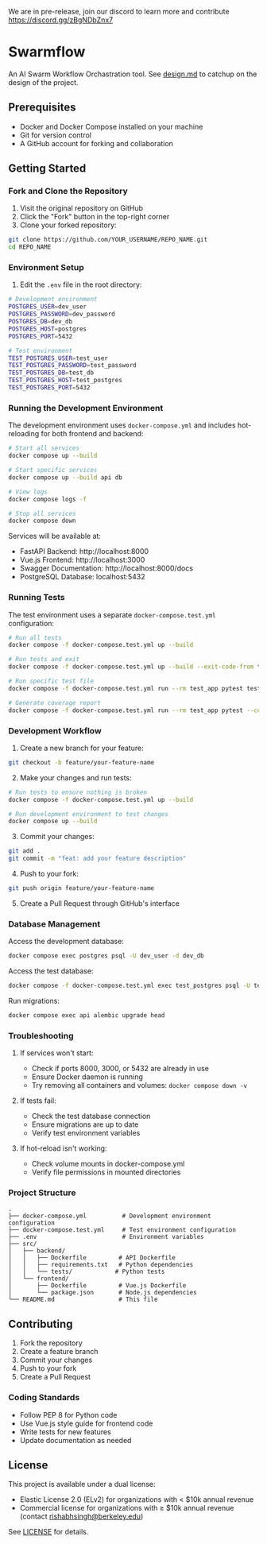 We are in pre-release, join our discord to learn more and contribute https://discord.gg/zBgNDbZnx7

# Swarmflow

An AI Swarm Workflow Orchastration tool.
See [design.md](docs/design.md) to catchup on the design of the project.

## Prerequisites

- Docker and Docker Compose installed on your machine
- Git for version control
- A GitHub account for forking and collaboration

## Getting Started

### Fork and Clone the Repository

1. Visit the original repository on GitHub
2. Click the "Fork" button in the top-right corner
3. Clone your forked repository:
```bash
git clone https://github.com/YOUR_USERNAME/REPO_NAME.git
cd REPO_NAME
```

### Environment Setup

1. Edit the `.env` file in the root directory:
```bash
# Development environment
POSTGRES_USER=dev_user
POSTGRES_PASSWORD=dev_password
POSTGRES_DB=dev_db
POSTGRES_HOST=postgres
POSTGRES_PORT=5432

# Test environment
TEST_POSTGRES_USER=test_user
TEST_POSTGRES_PASSWORD=test_password
TEST_POSTGRES_DB=test_db
TEST_POSTGRES_HOST=test_postgres
TEST_POSTGRES_PORT=5432
```

### Running the Development Environment

The development environment uses `docker-compose.yml` and includes hot-reloading for both frontend and backend:

```bash
# Start all services
docker compose up --build

# Start specific services
docker compose up --build api db

# View logs
docker compose logs -f

# Stop all services
docker compose down
```

Services will be available at:
- FastAPI Backend: http://localhost:8000
- Vue.js Frontend: http://localhost:3000
- Swagger Documentation: http://localhost:8000/docs
- PostgreSQL Database: localhost:5432

### Running Tests

The test environment uses a separate `docker-compose.test.yml` configuration:

```bash
# Run all tests
docker compose -f docker-compose.test.yml up --build

# Run tests and exit
docker compose -f docker-compose.test.yml up --build --exit-code-from test_app

# Run specific test file
docker compose -f docker-compose.test.yml run --rm test_app pytest tests/test_specific.py -v

# Generate coverage report
docker compose -f docker-compose.test.yml run --rm test_app pytest --cov=app tests/ --cov-report=html
```

### Development Workflow

1. Create a new branch for your feature:
```bash
git checkout -b feature/your-feature-name
```

2. Make your changes and run tests:
```bash
# Run tests to ensure nothing is broken
docker compose -f docker-compose.test.yml up --build

# Run development environment to test changes
docker compose up --build
```

3. Commit your changes:
```bash
git add .
git commit -m "feat: add your feature description"
```

4. Push to your fork:
```bash
git push origin feature/your-feature-name
```

5. Create a Pull Request through GitHub's interface

### Database Management

Access the development database:
```bash
docker compose exec postgres psql -U dev_user -d dev_db
```

Access the test database:
```bash
docker compose -f docker-compose.test.yml exec test_postgres psql -U test_user -d test_db
```

Run migrations:
```bash
docker compose exec api alembic upgrade head
```

### Troubleshooting

1. If services won't start:
   - Check if ports 8000, 3000, or 5432 are already in use
   - Ensure Docker daemon is running
   - Try removing all containers and volumes: `docker compose down -v`

2. If tests fail:
   - Check the test database connection
   - Ensure migrations are up to date
   - Verify test environment variables

3. If hot-reload isn't working:
   - Check volume mounts in docker-compose.yml
   - Verify file permissions in mounted directories

### Project Structure

```
.
├── docker-compose.yml          # Development environment configuration
├── docker-compose.test.yml     # Test environment configuration
├── .env                        # Environment variables
├── src/
│   ├── backend/
│   │   ├── Dockerfile         # API Dockerfile
│   │   ├── requirements.txt   # Python dependencies
│   │   └── tests/            # Python tests
│   └── frontend/
│       ├── Dockerfile         # Vue.js Dockerfile
│       └── package.json       # Node.js dependencies
└── README.md                  # This file
```

## Contributing

1. Fork the repository
2. Create a feature branch
3. Commit your changes
4. Push to your fork
5. Create a Pull Request

### Coding Standards

- Follow PEP 8 for Python code
- Use Vue.js style guide for frontend code
- Write tests for new features
- Update documentation as needed

## License

This project is available under a dual license:
- Elastic License 2.0 (ELv2) for organizations with < $10k annual revenue
- Commercial license for organizations with ≥ $10k annual revenue (contact rishabhsingh@berkeley.edu)

See [LICENSE](LICENSE) for details.